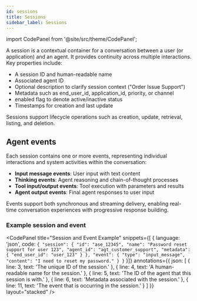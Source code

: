 ```yaml
---
id: sessions
title: Sessions
sidebar_label: Sessions
---
```


import CodePanel from '@site/src/theme/CodePanel';

A session is a contextual container for a conversation between a user (or 
application) and an agent. It provides continuity across multiple 
interactions. Key properties include:

* A session ID and human-readable name
* Associated agent ID
* Optional description to clarify session context ("Order Issue Support")
* Metadata such as end_user_id, application_id, priority, or channel
* enabled flag to denote active/inactive status
* Timestamps for creation and last update

Sessions support lifecycle operations such as creation, update, retrieval, 
listing, and deletion.

## Agent events

Each session contains one or more events, representing individual interactions 
and system activities within the conversation:

- **Input message events**: User input with text content
- **Thinking events**: Agent reasoning and chain-of-thought processes
- **Tool input/output events**: Tool execution with parameters and results
- **Agent output events**: Final agent responses to user input

Events support both synchronous and streaming delivery, enabling real-time 
conversation experiences with progressive response building.

### Example session and event

<CodePanel
  title="Session and Event Example"
  snippets={[
    {
      language: 'json',
      code: `{
   "session": {
     "id": "ase_12345",
     "name": "Password reset support for user 123",
     "agent_id": "agt_customer_support",
     "metadata": {
       "end_user_id": "user_123"
     }
   },
   "event": {
     "type": "input_message",
     "content": "I need to reset my password."
   }
}`
    }]}
  annotations={{
    json: [
      { line: 3, text: 'The unique ID of the session.' },
      { line: 4, text: 'A human-readable name for the session.' },
      { line: 5, text: 'The ID of the agent that this session is with.' },
      { line: 6, text: 'Metadata associated with the session.' },
      { line: 11, text: 'The event that is occurring in the session.' }
    ]
  }}
  layout="stacked"
/>
